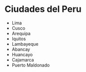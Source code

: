 # Ciudades del Peru
- Lima
- Cusco
- Arequipa
- Iquitos
- Lambayeque
- Abancay
- Huancayo
- Cajamarca
- Puerto Maldonado
